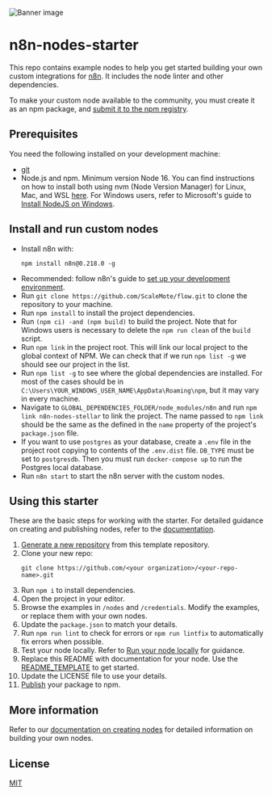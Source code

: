 ![Banner image](https://user-images.githubusercontent.com/10284570/173569848-c624317f-42b1-45a6-ab09-f0ea3c247648.png)

# n8n-nodes-starter

This repo contains example nodes to help you get started building your own custom integrations for [n8n](n8n.io). It includes the node linter and other dependencies.

To make your custom node available to the community, you must create it as an npm package, and [submit it to the npm registry](https://docs.npmjs.com/packages-and-modules/contributing-packages-to-the-registry).

## Prerequisites

You need the following installed on your development machine:

- [git](https://git-scm.com/downloads)
- Node.js and npm. Minimum version Node 16. You can find instructions on how to install both using nvm (Node Version Manager) for Linux, Mac, and WSL [here](https://github.com/nvm-sh/nvm). For Windows users, refer to Microsoft's guide to [Install NodeJS on Windows](https://docs.microsoft.com/en-us/windows/dev-environment/javascript/nodejs-on-windows).

## Install and run custom nodes

- Install n8n with:
  ```
  npm install n8n@0.218.0 -g
  ```
- Recommended: follow n8n's guide to [set up your development environment](https://docs.n8n.io/integrations/creating-nodes/build/node-development-environment/).
- Run `git clone https://github.com/ScaleMote/flow.git` to clone the repository to your machine.
- Run `npm install` to install the project dependencies.
- Run `(npm ci) -and (npm build)` to build the project. Note that for Windows users is necessary to delete the `npm run clean` of the `build` script.
- Run `npm link` in the project root. This will link our local project to the global context of NPM. We can check that if we run `npm list -g` we should see our project in the list.
- Run `npm list -g` to see where the global dependencies are installed. For most of the cases should be in `C:\Users\YOUR_WINDOWS_USER_NAME\AppData\Roaming\npm`, but it may vary in every machine.
- Navigate to `GLOBAL_DEPENDENCIES_FOLDER/node_modules/n8n` and run `npm link n8n-nodes-stellar` to link the project. The name passed to `npm link` should be the same as the defined in the `name` property of the project's `package.json` file.
- If you want to use `postgres` as your database, create a `.env` file in the project root copying to contents of the `.env.dist` file. `DB_TYPE` must be set to `postgresdb`. Then you must run `docker-compose up` to run the Postgres local database.
- Run `n8n start` to start the n8n server with the custom nodes.

## Using this starter

These are the basic steps for working with the starter. For detailed guidance on creating and publishing nodes, refer to the [documentation](https://docs.n8n.io/integrations/creating-nodes/).

1. [Generate a new repository](https://github.com/n8n-io/n8n-nodes-starter/generate) from this template repository.
2. Clone your new repo:
   ```
   git clone https://github.com/<your organization>/<your-repo-name>.git
   ```
3. Run `npm i` to install dependencies.
4. Open the project in your editor.
5. Browse the examples in `/nodes` and `/credentials`. Modify the examples, or replace them with your own nodes.
6. Update the `package.json` to match your details.
7. Run `npm run lint` to check for errors or `npm run lintfix` to automatically fix errors when possible.
8. Test your node locally. Refer to [Run your node locally](https://docs.n8n.io/integrations/creating-nodes/test/run-node-locally/) for guidance.
9. Replace this README with documentation for your node. Use the [README_TEMPLATE](README_TEMPLATE.md) to get started.
10. Update the LICENSE file to use your details.
11. [Publish](https://docs.npmjs.com/packages-and-modules/contributing-packages-to-the-registry) your package to npm.

## More information

Refer to our [documentation on creating nodes](https://docs.n8n.io/integrations/creating-nodes/) for detailed information on building your own nodes.

## License

[MIT](https://github.com/n8n-io/n8n-nodes-starter/blob/master/LICENSE.md)
